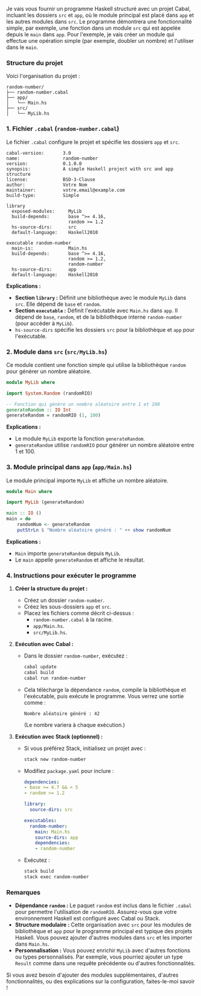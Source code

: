Je vais vous fournir un programme Haskell structuré avec un projet Cabal, incluant les dossiers `src` et `app`, où le module principal est placé dans `app` et les autres modules dans `src`. Le programme démontrera une fonctionnalité simple, par exemple, une fonction dans un module `src` qui est appelée depuis le `main` dans `app`. Pour l'exemple, je vais créer un module qui effectue une opération simple (par exemple, doubler un nombre) et l'utiliser dans le `main`.

### Structure du projet
Voici l'organisation du projet :

```
random-number/
├── random-number.cabal
├── app/
│   └── Main.hs
├── src/
│   └── MyLib.hs
```

### 1. Fichier `.cabal` (`random-number.cabal`)

Le fichier `.cabal` configure le projet et spécifie les dossiers `app` et `src`.

```cabal
cabal-version:       3.0
name:                random-number
version:             0.1.0.0
synopsis:            A simple Haskell project with src and app structure
license:             BSD-3-Clause
author:              Votre Nom
maintainer:          votre.email@example.com
build-type:          Simple

library
  exposed-modules:     MyLib
  build-depends:       base ^>= 4.16,
                       random >= 1.2
  hs-source-dirs:      src
  default-language:    Haskell2010

executable random-number
  main-is:             Main.hs
  build-depends:       base ^>= 4.16,
                       random >= 1.2,
                       random-number
  hs-source-dirs:      app
  default-language:    Haskell2010
```

**Explications :**
- **Section `library` :** Définit une bibliothèque avec le module `MyLib` dans `src`. Elle dépend de `base` et `random`.
- **Section `executable` :** Définit l'exécutable avec `Main.hs` dans `app`. Il dépend de `base`, `random`, et de la bibliothèque interne `random-number` (pour accéder à `MyLib`).
- `hs-source-dirs` spécifie les dossiers `src` pour la bibliothèque et `app` pour l'exécutable.

### 2. Module dans `src` (`src/MyLib.hs`)

Ce module contient une fonction simple qui utilise la bibliothèque `random` pour générer un nombre aléatoire.

```haskell
module MyLib where

import System.Random (randomRIO)

-- Fonction qui génère un nombre aléatoire entre 1 et 100
generateRandom :: IO Int
generateRandom = randomRIO (1, 100)
```

**Explications :**
- Le module `MyLib` exporte la fonction `generateRandom`.
- `generateRandom` utilise `randomRIO` pour générer un nombre aléatoire entre 1 et 100.

### 3. Module principal dans `app` (`app/Main.hs`)

Le module principal importe `MyLib` et affiche un nombre aléatoire.

```haskell
module Main where

import MyLib (generateRandom)

main :: IO ()
main = do
    randomNum <- generateRandom
    putStrLn $ "Nombre aléatoire généré : " ++ show randomNum
```

**Explications :**
- `Main` importe `generateRandom` depuis `MyLib`.
- Le `main` appelle `generateRandom` et affiche le résultat.

### 4. Instructions pour exécuter le programme

1. **Créer la structure du projet :**
   - Créez un dossier `random-number`.
   - Créez les sous-dossiers `app` et `src`.
   - Placez les fichiers comme décrit ci-dessus :
     - `random-number.cabal` à la racine.
     - `app/Main.hs`.
     - `src/MyLib.hs`.

2. **Exécution avec Cabal :**
   - Dans le dossier `random-number`, exécutez :
     ```bash
     cabal update
     cabal build
     cabal run random-number
     ```
   - Cela télécharge la dépendance `random`, compile la bibliothèque et l'exécutable, puis exécute le programme. Vous verrez une sortie comme :
     ```
     Nombre aléatoire généré : 42
     ```
     (Le nombre variera à chaque exécution.)

3. **Exécution avec Stack (optionnel) :**
   - Si vous préférez Stack, initialisez un projet avec :
     ```bash
     stack new random-number
     ```
   - Modifiez `package.yaml` pour inclure :
     ```yaml
     dependencies:
     - base >= 4.7 && < 5
     - random >= 1.2

     library:
       source-dirs: src

     executables:
       random-number:
         main: Main.hs
         source-dirs: app
         dependencies:
         - random-number
     ```
   - Exécutez :
     ```bash
     stack build
     stack exec random-number
     ```

### Remarques
- **Dépendance `random` :** Le paquet `random` est inclus dans le fichier `.cabal` pour permettre l'utilisation de `randomRIO`. Assurez-vous que votre environnement Haskell est configuré avec Cabal ou Stack.
- **Structure modulaire :** Cette organisation avec `src` pour les modules de bibliothèque et `app` pour le programme principal est typique des projets Haskell. Vous pouvez ajouter d'autres modules dans `src` et les importer dans `Main.hs`.
- **Personnalisation :** Vous pouvez enrichir `MyLib` avec d'autres fonctions ou types personnalisés. Par exemple, vous pourriez ajouter un type `Result` comme dans une requête précédente ou d'autres fonctionnalités.

Si vous avez besoin d'ajouter des modules supplémentaires, d'autres fonctionnalités, ou des explications sur la configuration, faites-le-moi savoir !
